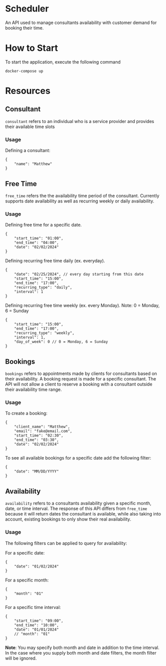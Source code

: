 # Scheduler

An API used to manage consultants availability with customer demand for booking their time.

# How to Start

To start the application, execute the following command

```
docker-compose up
```

# Resources

## Consultant

`consultant` refers to an individual who is a service provider and provides their available time slots

### Usage

Defining a consultant:

```
{
    "name": "Matthew"
}
```

## Free Time

`free_time` refers the the availability time period of the consultant.
Currently supports date availability as well as recurring weekly or daily availability.

### Usage

Defining free time for a specific date.

```
{
    "start_time": "01:00",
    "end_time": "04:00",
    "date": "02/02/2024"
}
```

Defining recurring free time daily (ex. everyday).

```
{
    "date": "02/25/2024", // every day starting from this date
    "start_time": "15:00",
    "end_time": "17:00",
    "recurring_type": "daily",
    "interval": 1
}
```

Defining recurring free time weekly (ex. every Monday).
Note: 0 = Monday, 6 = Sunday

```
{
    "start_time": "15:00",
    "end_time": "17:00",
    "recurring_type": "weekly",
    "interval": 1,
    "day_of_week": 0 // 0 = Monday, 6 = Sunday
}
```

## Bookings

`bookings` refers to appointments made by clients for consultants based on their availability. A booking request is made for a specific consultant.
The API will not allow a client to reserve a booking with a consultant outside their availability time range.

### Usage

To create a booking:

```
{
    "client_name": "Matthew",
    "email": "fake@email.com",
    "start_time": "02:30",
    "end_time": "03:30",
    "date": "02/02/2024"
}
```

To see all available bookings for a specific date add the following filter:

```
{
    "date": "MM/DD/YYYY"
}
```

## Availability

`availability` refers to a consultants availability given a specific month, date, or time interval.
The response of this API differs from `free_time` because it will return dates the consultant is available,
while also taking into account, existing bookings to only show their real availability.

### Usage

The following filters can be applied to query for availability:

For a specific date:

```
{
    "date": "01/02/2024"
}
```

For a specific month:

```
{
    "month": "01"
}
```

For a specific time interval:

```
{
    "start_time": "09:00",
    "end_time": "10:00",
    "date": "01/01/2024"
    // "month": "01"
}
```

**Note**: You may specify both month and date in addition to the time interval. In the case where you supply both month and date filters, the month filter will be ignored.
